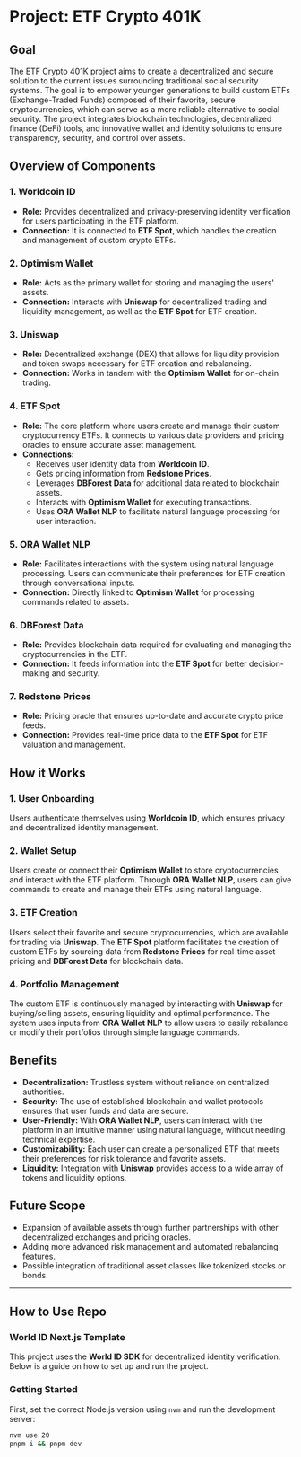 # Project: ETF Crypto 401K

## Goal
The ETF Crypto 401K project aims to create a decentralized and secure solution to the current issues surrounding traditional social security systems. The goal is to empower younger generations to build custom ETFs (Exchange-Traded Funds) composed of their favorite, secure cryptocurrencies, which can serve as a more reliable alternative to social security. The project integrates blockchain technologies, decentralized finance (DeFi) tools, and innovative wallet and identity solutions to ensure transparency, security, and control over assets.

## Overview of Components

### 1. Worldcoin ID
- **Role:** Provides decentralized and privacy-preserving identity verification for users participating in the ETF platform.
- **Connection:** It is connected to **ETF Spot**, which handles the creation and management of custom crypto ETFs.
  
### 2. Optimism Wallet
- **Role:** Acts as the primary wallet for storing and managing the users' assets.
- **Connection:** Interacts with **Uniswap** for decentralized trading and liquidity management, as well as the **ETF Spot** for ETF creation.
  
### 3. Uniswap
- **Role:** Decentralized exchange (DEX) that allows for liquidity provision and token swaps necessary for ETF creation and rebalancing.
- **Connection:** Works in tandem with the **Optimism Wallet** for on-chain trading.
  
### 4. ETF Spot
- **Role:** The core platform where users create and manage their custom cryptocurrency ETFs. It connects to various data providers and pricing oracles to ensure accurate asset management.
- **Connections:**
  - Receives user identity data from **Worldcoin ID**.
  - Gets pricing information from **Redstone Prices**.
  - Leverages **DBForest Data** for additional data related to blockchain assets.
  - Interacts with **Optimism Wallet** for executing transactions.
  - Uses **ORA Wallet NLP** to facilitate natural language processing for user interaction.
  
### 5. ORA Wallet NLP
- **Role:** Facilitates interactions with the system using natural language processing. Users can communicate their preferences for ETF creation through conversational inputs.
- **Connection:** Directly linked to **Optimism Wallet** for processing commands related to assets.
  
### 6. DBForest Data
- **Role:** Provides blockchain data required for evaluating and managing the cryptocurrencies in the ETF.
- **Connection:** It feeds information into the **ETF Spot** for better decision-making and security.
  
### 7. Redstone Prices
- **Role:** Pricing oracle that ensures up-to-date and accurate crypto price feeds.
- **Connection:** Provides real-time price data to the **ETF Spot** for ETF valuation and management.

## How it Works

### 1. User Onboarding
Users authenticate themselves using **Worldcoin ID**, which ensures privacy and decentralized identity management.

### 2. Wallet Setup
Users create or connect their **Optimism Wallet** to store cryptocurrencies and interact with the ETF platform. Through **ORA Wallet NLP**, users can give commands to create and manage their ETFs using natural language.

### 3. ETF Creation
Users select their favorite and secure cryptocurrencies, which are available for trading via **Uniswap**. The **ETF Spot** platform facilitates the creation of custom ETFs by sourcing data from **Redstone Prices** for real-time asset pricing and **DBForest Data** for blockchain data.

### 4. Portfolio Management
The custom ETF is continuously managed by interacting with **Uniswap** for buying/selling assets, ensuring liquidity and optimal performance. The system uses inputs from **ORA Wallet NLP** to allow users to easily rebalance or modify their portfolios through simple language commands.

## Benefits

- **Decentralization:** Trustless system without reliance on centralized authorities.
- **Security:** The use of established blockchain and wallet protocols ensures that user funds and data are secure.
- **User-Friendly:** With **ORA Wallet NLP**, users can interact with the platform in an intuitive manner using natural language, without needing technical expertise.
- **Customizability:** Each user can create a personalized ETF that meets their preferences for risk tolerance and favorite assets.
- **Liquidity:** Integration with **Uniswap** provides access to a wide array of tokens and liquidity options.
  
## Future Scope

- Expansion of available assets through further partnerships with other decentralized exchanges and pricing oracles.
- Adding more advanced risk management and automated rebalancing features.
- Possible integration of traditional asset classes like tokenized stocks or bonds.

---

## How to Use Repo

### World ID Next.js Template

This project uses the **World ID SDK** for decentralized identity verification. Below is a guide on how to set up and run the project.

### Getting Started

First, set the correct Node.js version using `nvm` and run the development server:

```bash
nvm use 20
pnpm i && pnpm dev
